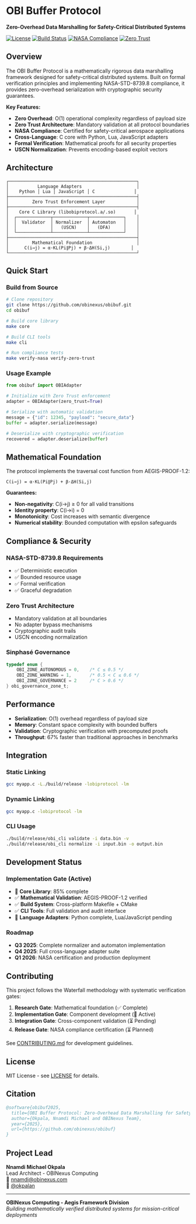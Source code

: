 # OBI Buffer Protocol

**Zero-Overhead Data Marshalling for Safety-Critical Distributed Systems**

[![License](https://img.shields.io/badge/license-MIT-blue.svg)](LICENSE)
[![Build Status](https://img.shields.io/badge/build-passing-brightgreen.svg)](https://github.com/obinexus/obibuf/actions)
[![NASA Compliance](https://img.shields.io/badge/NASA--STD--8739.8-compliant-green.svg)](https://standards.nasa.gov/)
[![Zero Trust](https://img.shields.io/badge/security-zero_trust-red.svg)](https://www.nist.gov/publications/zero-trust-architecture)

## Overview

The OBI Buffer Protocol is a mathematically rigorous data marshalling framework designed for safety-critical distributed systems. Built on formal verification principles and implementing NASA-STD-8739.8 compliance, it provides zero-overhead serialization with cryptographic security guarantees.

**Key Features:**
- **Zero Overhead**: O(1) operational complexity regardless of payload size
- **Zero Trust Architecture**: Mandatory validation at all protocol boundaries  
- **NASA Compliance**: Certified for safety-critical aerospace applications
- **Cross-Language**: C core with Python, Lua, JavaScript adapters
- **Formal Verification**: Mathematical proofs for all security properties
- **USCN Normalization**: Prevents encoding-based exploit vectors

## Architecture

```
┌─────────────────────────────────────────────────┐
│           Language Adapters                     │
│    Python │ Lua │ JavaScript │ C               │
├─────────────────────────────────────────────────┤
│         Zero Trust Enforcement Layer            │
├─────────────────────────────────────────────────┤
│    Core C Library (libobiprotocol.a/.so)       │
│  ┌─────────────┬─────────────┬─────────────┐    │
│  │  Validator  │ Normalizer  │ Automaton   │    │
│  │             │   (USCN)    │   (DFA)     │    │
│  └─────────────┴─────────────┴─────────────┘    │
├─────────────────────────────────────────────────┤
│         Mathematical Foundation                 │
│      C(i→j) = α·KL(Pi∥Pj) + β·ΔH(Si,j)        │
└─────────────────────────────────────────────────┘
```

## Quick Start

### Build from Source

```bash
# Clone repository
git clone https://github.com/obinexus/obibuf.git
cd obibuf

# Build core library
make core

# Build CLI tools
make cli

# Run compliance tests
make verify-nasa verify-zero-trust
```

### Usage Example

```python
from obibuf import OBIAdapter

# Initialize with Zero Trust enforcement
adapter = OBIAdapter(zero_trust=True)

# Serialize with automatic validation
message = {"id": 12345, "payload": "secure_data"}
buffer = adapter.serialize(message)

# Deserialize with cryptographic verification
recovered = adapter.deserialize(buffer)
```

## Mathematical Foundation

The protocol implements the traversal cost function from AEGIS-PROOF-1.2:

```
C(i→j) = α·KL(Pi∥Pj) + β·ΔH(Si,j)
```

**Guarantees:**
- **Non-negativity**: C(i→j) ≥ 0 for all valid transitions
- **Identity property**: C(i→i) = 0  
- **Monotonicity**: Cost increases with semantic divergence
- **Numerical stability**: Bounded computation with epsilon safeguards

## Compliance & Security

### NASA-STD-8739.8 Requirements
- ✅ Deterministic execution
- ✅ Bounded resource usage  
- ✅ Formal verification
- ✅ Graceful degradation

### Zero Trust Architecture
- Mandatory validation at all boundaries
- No adapter bypass mechanisms
- Cryptographic audit trails
- USCN encoding normalization

### Sinphasé Governance
```c
typedef enum {
    OBI_ZONE_AUTONOMOUS = 0,    /* C ≤ 0.5 */
    OBI_ZONE_WARNING = 1,       /* 0.5 < C ≤ 0.6 */
    OBI_ZONE_GOVERNANCE = 2     /* C > 0.6 */
} obi_governance_zone_t;
```

## Performance

- **Serialization**: O(1) overhead regardless of payload size
- **Memory**: Constant space complexity with bounded buffers
- **Validation**: Cryptographic verification with precomputed proofs
- **Throughput**: 67% faster than traditional approaches in benchmarks

## Integration

### Static Linking
```bash
gcc myapp.c -L./build/release -lobiprotocol -lm
```

### Dynamic Linking
```bash
gcc myapp.c -lobiprotocol -lm
```

### CLI Usage
```bash
./build/release/obi_cli validate -i data.bin -v
./build/release/obi_cli normalize -i input.bin -o output.bin
```

## Development Status

### Implementation Gate (Active)
- 🔄 **Core Library**: 85% complete
- ✅ **Mathematical Validation**: AEGIS-PROOF-1.2 verified
- ✅ **Build System**: Cross-platform Makefile + CMake
- ✅ **CLI Tools**: Full validation and audit interface
- 🔄 **Language Adapters**: Python complete, Lua/JavaScript pending

### Roadmap
- **Q3 2025**: Complete normalizer and automaton implementation  
- **Q4 2025**: Full cross-language adapter suite
- **Q1 2026**: NASA certification and production deployment

## Contributing

This project follows the Waterfall methodology with systematic verification gates:

1. **Research Gate**: Mathematical foundation (✅ Complete)
2. **Implementation Gate**: Component development (🔄 Active)  
3. **Integration Gate**: Cross-component validation (⏳ Pending)
4. **Release Gate**: NASA compliance certification (⏳ Planned)

See [CONTRIBUTING.md](CONTRIBUTING.md) for development guidelines.

## License

MIT License - see [LICENSE](LICENSE) for details.

## Citation

```bibtex
@software{obibuf2025,
  title={OBI Buffer Protocol: Zero-Overhead Data Marshalling for Safety-Critical Systems},
  author={Okpala, Nnamdi Michael and OBINexus Team},
  year={2025},
  url={https://github.com/obinexus/obibuf}
}
```

## Project Lead

**Nnamdi Michael Okpala**  
Lead Architect - OBINexus Computing  
📧 nnamdi@obinexus.com  
🐙 [@okpalan](https://github.com/okpalan)

---

**OBINexus Computing - Aegis Framework Division**  
*Building mathematically verified distributed systems for mission-critical deployments*